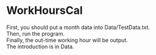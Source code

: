 # WorkHoursCal
First, you should put a month data into Data/TestData.txt.  
Then, run the program.  
Finally, the out-time working hour will be output.  
The introduction is in Data.
